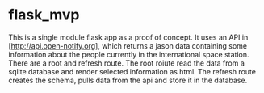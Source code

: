 # flask_mvp
This is a single module flask app as a proof of concept. It uses an API in [http://api.open-notify.org], which returns a jason data containing some information about the people currently in the international space station. There are a root and refresh route. The root roiute read the data from a sqlite database and render selected information as html. The refresh route creates the schema, pulls data from the api and store it in the database. 
